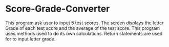 # Score-Grade-Converter
This program ask user to input 5 test scores. The screen displays the letter Grade of each test score and the average of the test score.
This program uses methods used to do its own calculations. Return statements are used for to input letter grade.
